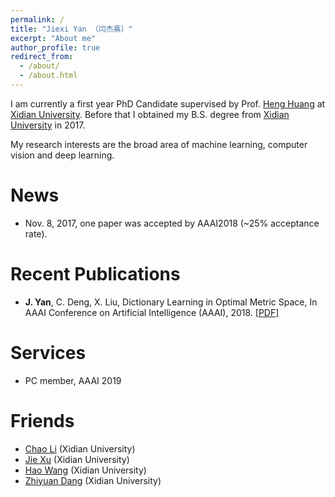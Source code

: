 ```yaml
---
permalink: /
title: "Jiexi Yan （闫杰熹）"
excerpt: "About me"
author_profile: true
redirect_from: 
  - /about/
  - /about.html
---
```


I am currently a first year PhD Candidate supervised by Prof. [Heng Huang](http://www.pitt.edu/~heh45/) at [Xidian University](http://www.xidian.edu.cn/). Before that I obtained my B.S. degree from [Xidian University](http://www.xidian.edu.cn/) in 2017.

My research interests are the broad area of  machine learning, computer vision and deep learning.

News
======
* Nov. 8, 2017, one paper was accepted by AAAI2018 (~25% acceptance rate).

Recent Publications
======

* __J. Yan__, C. Deng, X. Liu, Dictionary Learning in Optimal Metric Space, In AAAI Conference on Artificial Intelligence (AAAI), 2018. [[PDF]](https://JiexiYan.github.io/files/paper4.pdf)

Services
======
* PC member, AAAI 2019 

Friends
======

* [Chao Li](https://chaoli1991.github.io/) (Xidian University)
* [Jie Xu](https://jxu1991.github.io/) (Xidian University)
* [Hao Wang](https://haowang1992.github.io/) (Xidian University)
* [Zhiyuan Dang](https://zhiyuandang.github.io/) (Xidian University)
